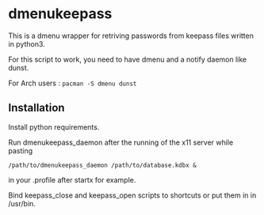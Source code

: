 # dmenukeepass

This is a dmenu wrapper for retriving passwords from keepass files written in python3.

For this script to work, you need to have dmenu and a notify daemon like dunst.

For Arch users : `pacman -S dmenu dunst`

## Installation

Install python requirements.

Run dmenukeepass_daemon after the running of the x11 server while pasting

`/path/to/dmenukeepass_daemon /path/to/database.kdbx &`

in your .profile after startx for example.

Bind keepass_close and keepass_open scripts to shortcuts or put them in in /usr/bin.

